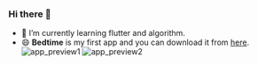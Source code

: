 ### Hi there 👋

- 🌱 I’m currently learning flutter and algorithm.
- 😄 **Bedtime** is my first app and you can download it from [here](https://play.google.com/store/apps/details?id=io.github.jja08111.good_night_app).  
![app_preview1](https://play-lh.googleusercontent.com/Kw_cAcsPbim_0Kw0Q_DmNLATKnja6HzaDJ_bNHT7bBKdm4SnGGSGFfFyaTky86x-7kw=w720-h310-rw)
![app_preview2](https://play-lh.googleusercontent.com/3leFwdkkyufIO3-EJSmmCM3Q-kj-7eoQwE6TwFXlatpgwlcpSHBJUyrlsQZbcMUhLg=w720-h310-rw)

<!--
**jja08111/jja08111** is a ✨ _special_ ✨ repository because its `README.md` (this file) appears on your GitHub profile.

Here are some ideas to get you started:

- 🔭 I’m currently working on ...
- 👯 I’m looking to collaborate on ...
- 🤔 I’m looking for help with ...
- 💬 Ask me about ...
- 📫 How to reach me: ...
- 😄 Pronouns: ...
- ⚡ Fun fact: ...
-->
